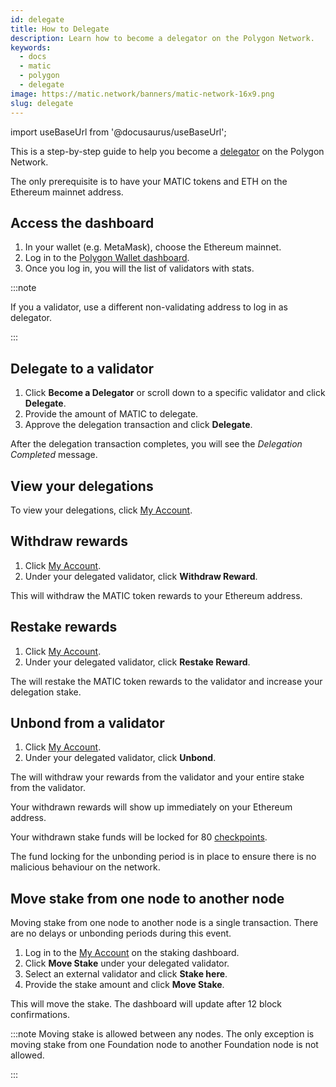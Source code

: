 ```yaml
---
id: delegate
title: How to Delegate
description: Learn how to become a delegator on the Polygon Network.
keywords:
  - docs
  - matic
  - polygon
  - delegate
image: https://matic.network/banners/matic-network-16x9.png
slug: delegate
---
```

import useBaseUrl from '@docusaurus/useBaseUrl';

This is a step-by-step guide to help you become a [delegator](/docs/maintain/glossary#delegator) on the Polygon Network.

The only prerequisite is to have your MATIC tokens and ETH on the Ethereum mainnet address.

## Access the dashboard

1. In your wallet (e.g. MetaMask), choose the Ethereum mainnet.
1. Log in to the [Polygon Wallet dashboard](https://wallet-dev.polygon.technology/staking/).
1. Once you log in, you will the list of validators with stats.

:::note

If you a validator, use a different non-validating address to log in as delegator.

:::

## Delegate to a validator

1. Click **Become a Delegator** or scroll down to a specific validator and click **Delegate**.
1. Provide the amount of MATIC to delegate.
1. Approve the delegation transaction and click **Delegate**.

After the delegation transaction completes, you will see the *Delegation Completed* message.

## View your delegations

To view your delegations, click [My Account](https://staking.polygon.technology/account).

## Withdraw rewards

1. Click [My Account](https://staking.polygon.technology/account).
1. Under your delegated validator, click **Withdraw Reward**.

This will withdraw the MATIC token rewards to your Ethereum address.

## Restake rewards

1. Click [My Account](https://staking.polygon.technology/account).
1. Under your delegated validator, click **Restake Reward**.

The will restake the MATIC token rewards to the validator and increase your delegation stake.

## Unbond from a validator

1. Click [My Account](https://staking.polygon.technology/account).
1. Under your delegated validator, click **Unbond**.

The will  withdraw your rewards from the validator and your entire stake from the validator.

Your withdrawn rewards will show up immediately on your Ethereum address.

Your withdrawn stake funds will be locked for 80 [checkpoints](../glossary#checkpoint-transaction).

The fund locking for the unbonding period is in place to ensure there is no malicious behaviour on the network.

## Move stake from one node to another node

Moving stake from one node to another node is a single transaction. There are no delays or unbonding periods during this event.

1. Log in to the [My Account](https://wallet-dev.polygon.technology/staking/my-account) on the staking dashboard.
1. Click **Move Stake** under your delegated validator.
1. Select an external validator and click **Stake here**.
1. Provide the stake amount and click **Move Stake**.

This will move the stake. The dashboard will update after 12 block confirmations.

:::note
Moving stake is allowed between any nodes. The only exception is moving stake from one Foundation node to another Foundation node is not allowed.

:::

